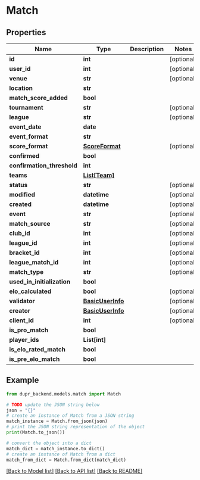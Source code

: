 # Match


## Properties

Name | Type | Description | Notes
------------ | ------------- | ------------- | -------------
**id** | **int** |  | [optional] 
**user_id** | **int** |  | [optional] 
**venue** | **str** |  | [optional] 
**location** | **str** |  | 
**match_score_added** | **bool** |  | 
**tournament** | **str** |  | [optional] 
**league** | **str** |  | [optional] 
**event_date** | **date** |  | 
**event_format** | **str** |  | 
**score_format** | [**ScoreFormat**](ScoreFormat.md) |  | [optional] 
**confirmed** | **bool** |  | 
**confirmation_threshold** | **int** |  | 
**teams** | [**List[Team]**](Team.md) |  | 
**status** | **str** |  | [optional] 
**modified** | **datetime** |  | [optional] 
**created** | **datetime** |  | [optional] 
**event** | **str** |  | [optional] 
**match_source** | **str** |  | [optional] 
**club_id** | **int** |  | [optional] 
**league_id** | **int** |  | [optional] 
**bracket_id** | **int** |  | [optional] 
**league_match_id** | **int** |  | [optional] 
**match_type** | **str** |  | [optional] 
**used_in_initialization** | **bool** |  | 
**elo_calculated** | **bool** |  | [optional] 
**validator** | [**BasicUserInfo**](BasicUserInfo.md) |  | [optional] 
**creator** | [**BasicUserInfo**](BasicUserInfo.md) |  | [optional] 
**client_id** | **int** |  | [optional] 
**is_pro_match** | **bool** |  | 
**player_ids** | **List[int]** |  | 
**is_elo_rated_match** | **bool** |  | 
**is_pre_elo_match** | **bool** |  | 

## Example

```python
from dupr_backend.models.match import Match

# TODO update the JSON string below
json = "{}"
# create an instance of Match from a JSON string
match_instance = Match.from_json(json)
# print the JSON string representation of the object
print(Match.to_json())

# convert the object into a dict
match_dict = match_instance.to_dict()
# create an instance of Match from a dict
match_from_dict = Match.from_dict(match_dict)
```
[[Back to Model list]](../README.md#documentation-for-models) [[Back to API list]](../README.md#documentation-for-api-endpoints) [[Back to README]](../README.md)


